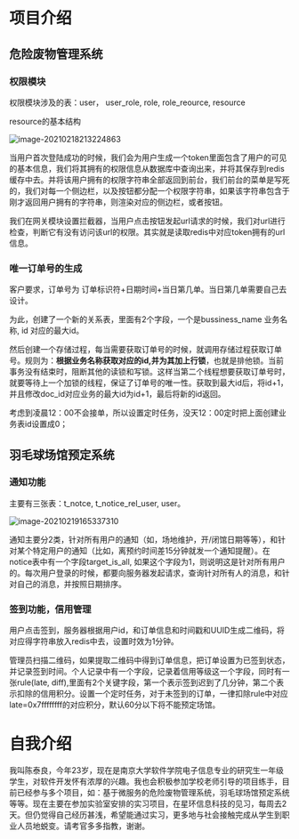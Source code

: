 # 项目介绍

## 危险废物管理系统

### 权限模块

权限模块涉及的表：user， user_role, role, role_reource, resource

resource的基本结构

![image-20210218213224863](https://gitee.com/CTLQAQ/picgo/raw/master/image-20210218213224863.png)

当用户首次登陆成功的时候，我们会为用户生成一个token里面包含了用户的可见的基本信息，我们将其拥有的权限信息从数据库中查询出来，并将其保存到redis缓存中去。并将该用户拥有的权限字符串全部返回到前台，我们前台的菜单是写死的，我们对每一个侧边栏，以及按钮都分配一个权限字符串，如果该字符串包含于刚才返回用户拥有的字符串，则渲染对应的侧边栏，或者按钮。

我们在网关模块设置拦截器，当用户点击按钮发起url请求的时候，我们对url进行检查，判断它有没有访问该url的权限。其实就是读取redis中对应token拥有的url信息。

### 唯一订单号的生成

客户要求，订单号为  订单标识符+日期时间+当日第几单。当日第几单需要自己去设计。

为此，创建了一个新的关系表，里面有2个字段，一个是bussiness_name 业务名称, id 对应的最大id。

然后创建一个存储过程，每当需要获取订单号的时候，就调用存储过程获取订单号。规则为：**根据业务名称获取对应的id,并为其加上行锁**，也就是排他锁。当前事务没有结束时，阻断其他的读锁和写锁。这样当第二个线程想要获取订单号时，就要等待上一个加锁的线程，保证了订单号的唯一性。获取到最大id后，将id+1，并且修改doc_id对应业务的最大id为id+1，最后将新的id返回。

考虑到凌晨12：00不会接单，所以设置定时任务，没天12：00定时把上面创建业务表id设置成0；

## 羽毛球场馆预定系统

### 通知功能

主要有三张表：t_notce, t_notice_rel_user, user。

![image-20210219165337310](https://gitee.com/CTLQAQ/picgo/raw/master/image-20210219165337310.png)

通知主要分2类，针对所有用户的通知（如，场地维护，开/闭馆日期等等），和针对某个特定用户的通知（比如，离预约时间差15分钟就发一个通知提醒）。在notice表中有一个字段target_is_all, 如果这个字段为1，则说明这是针对所有用户的。每次用户登录的时候，都要向服务器发起请求，查询针对所有人的消息，和针对自己的消息，并按照日期排序。

### 签到功能，信用管理

用户点击签到，服务器根据用户id，和订单信息和时间戳和UUID生成二维码，将对应得字符串放入redis中去，设置时效为1分钟。

管理员扫描二维码，如果提取二维码中得到订单信息，把订单设置为已签到状态，并记录签到时间。个人记录中有一个字段，记录着信用等级这一个字段，同时有一张rule(late, diff),里面有2个关键字段，第一个表示签到迟到了几分钟，第二个表示扣除的信用积分。设置一个定时任务，对于未签到的订单，一律扣除rule中对应late=0x7ffffffff的对应积分，默认60分以下将不能预定场馆。

# 自我介绍

我叫陈泰良，今年23岁，现在是南京大学软件学院电子信息专业的研究生一年级学生，对软件开发怀有浓厚的兴趣。我也会积极参加学校老师引导的项目练手，目前已经参与多个项目，如：基于微服务的危险废物管理系统，羽毛球场馆预定系统等等。现在主要在参加实验室安排的实习项目，在星环信息科技的见习，每周去2天。但仍觉得自己经历甚浅，希望能通过实习，更多地与社会接触完成从学生到职业人员地蜕变。请考官多多指教，谢谢。

